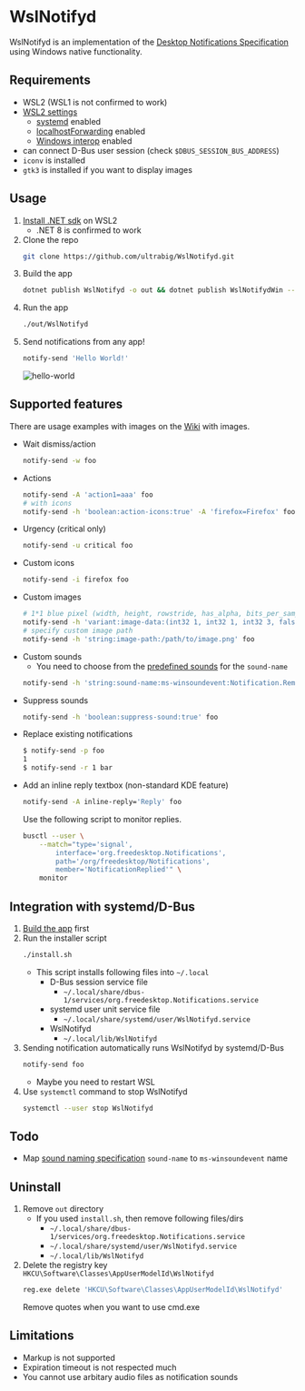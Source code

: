 # WslNotifyd

WslNotifyd is an implementation of the [Desktop Notifications Specification](https://specifications.freedesktop.org/notification-spec/notification-spec-latest.html) using Windows native functionality.

## Requirements
- WSL2 (WSL1 is not confirmed to work)
- [WSL2 settings](https://learn.microsoft.com/en-us/windows/wsl/wsl-config)
    - [systemd](https://learn.microsoft.com/en-us/windows/wsl/wsl-config#systemd-support) enabled
    - [localhostForwarding](https://learn.microsoft.com/en-us/windows/wsl/wsl-config#main-wsl-settings) enabled
    - [Windows interop](https://learn.microsoft.com/en-us/windows/wsl/wsl-config#interop-settings) enabled
- can connect D-Bus user session (check `$DBUS_SESSION_BUS_ADDRESS`)
- `iconv` is installed
- `gtk3` is installed if you want to display images

## Usage

1. [Install .NET sdk](https://learn.microsoft.com/en-us/dotnet/core/install/linux) on WSL2
    - .NET 8 is confirmed to work
2. Clone the repo
    ```sh
    git clone https://github.com/ultrabig/WslNotifyd.git
    ```
3. Build the app
    ```sh
    dotnet publish WslNotifyd -o out && dotnet publish WslNotifydWin --runtime win-x64 -o out/WslNotifydWin --self-contained
    ```
4. Run the app
    ```sh
    ./out/WslNotifyd
    ```
5. Send notifications from any app!
    ```sh
    notify-send 'Hello World!'
    ```
    ![hello-world](https://github.com/ultrabig/WslNotifyd/assets/161245554/54f6f851-27fa-49e2-a8e9-d8d61167a180)


## Supported features
There are usage examples with images on the [Wiki](https://github.com/ultrabig/WslNotifyd/wiki/Supported-features) with images.
- Wait dismiss/action
    ```sh
    notify-send -w foo
    ```
- Actions
    ```sh
    notify-send -A 'action1=aaa' foo
    # with icons
    notify-send -h 'boolean:action-icons:true' -A 'firefox=Firefox' foo
    ```
- Urgency (critical only)
    ```sh
    notify-send -u critical foo
    ```
- Custom icons
    ```sh
    notify-send -i firefox foo
    ```
- Custom images
    ```sh
    # 1*1 blue pixel (width, height, rowstride, has_alpha, bits_per_sample, channels, rgb data array)
    notify-send -h 'variant:image-data:(int32 1, int32 1, int32 3, false, int32 8, int32 3, [byte 0, 0, 255])' foo
    # specify custom image path
    notify-send -h 'string:image-path:/path/to/image.png' foo
    ```
- Custom sounds
    - You need to choose from the [predefined sounds](https://learn.microsoft.com/en-us/uwp/schemas/tiles/toastschema/element-audio) for the `sound-name`
    ```sh
    notify-send -h 'string:sound-name:ms-winsoundevent:Notification.Reminder' foo
    ```
- Suppress sounds
    ```sh
    notify-send -h 'boolean:suppress-sound:true' foo
    ```
- Replace existing notifications
    ```sh
    $ notify-send -p foo
    1
    $ notify-send -r 1 bar
    ```
- Add an inline reply textbox (non-standard KDE feature)
    ```sh
    notify-send -A inline-reply='Reply' foo
    ```
    Use the following script to monitor replies.
    ```sh
    busctl --user \
        --match="type='signal',
            interface='org.freedesktop.Notifications',
            path='/org/freedesktop/Notifications',
            member='NotificationReplied'" \
        monitor
    ```

## Integration with systemd/D-Bus

1. [Build the app](#usage) first
2. Run the installer script
    ```sh
    ./install.sh
    ```
    - This script installs following files into `~/.local`
        - D-Bus session service file
            - `~/.local/share/dbus-1/services/org.freedesktop.Notifications.service`
        - systemd user unit service file
            - `~/.local/share/systemd/user/WslNotifyd.service`
        - WslNotifyd
            - `~/.local/lib/WslNotifyd`
3. Sending notification automatically runs WslNotifyd by systemd/D-Bus
    ```sh
    notify-send foo
    ```
    - Maybe you need to restart WSL
4. Use `systemctl` command to stop WslNotifyd
    ```sh
    systemctl --user stop WslNotifyd
    ```

## Todo
- Map [sound naming specification](https://specifications.freedesktop.org/sound-naming-spec/sound-naming-spec-latest.html) `sound-name` to `ms-winsoundevent` name

## Uninstall

1. Remove `out` directory
    - If you used `install.sh`, then remove following files/dirs
        - `~/.local/share/dbus-1/services/org.freedesktop.Notifications.service`
        - `~/.local/share/systemd/user/WslNotifyd.service`
        - `~/.local/lib/WslNotifyd`
2. Delete the registry key `HKCU\Software\Classes\AppUserModelId\WslNotifyd`
    ```sh
    reg.exe delete 'HKCU\Software\Classes\AppUserModelId\WslNotifyd'
    ```
    Remove quotes when you want to use cmd.exe

## Limitations

- Markup is not supported
- Expiration timeout is not respected much
- You cannot use arbitary audio files as notification sounds
